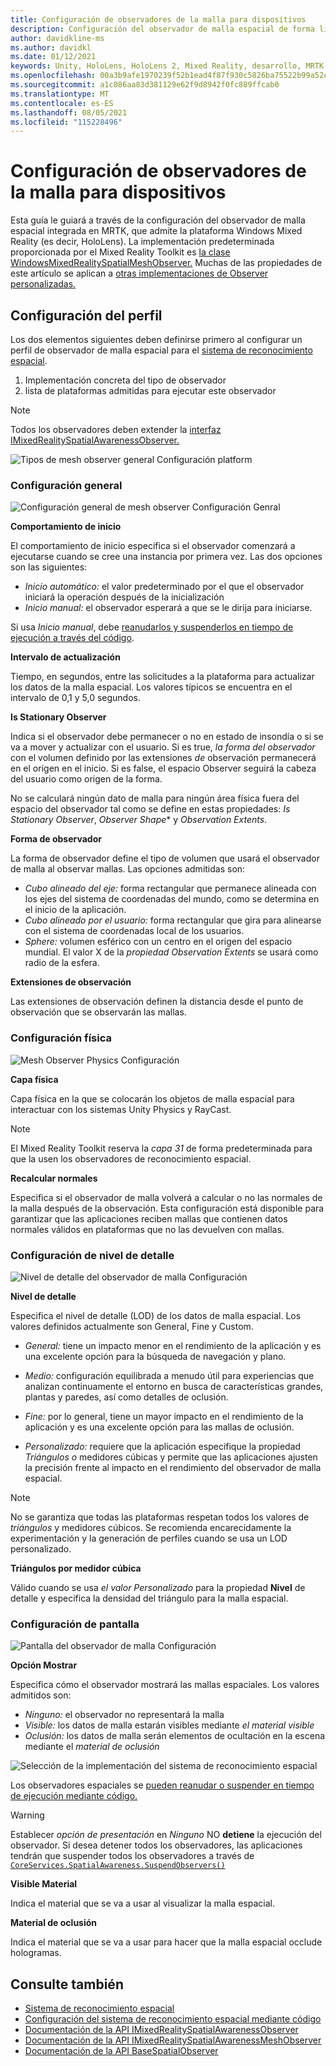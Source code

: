 ```yaml
---
title: Configuración de observadores de la malla para dispositivos
description: Configuración del observador de malla espacial de forma lista para usar en MRTK
author: davidkline-ms
ms.author: davidkl
ms.date: 01/12/2021
keywords: Unity, HoloLens, HoloLens 2, Mixed Reality, desarrollo, MRTK
ms.openlocfilehash: 00a3b9afe1970239f52b1ead4f87f930c5826ba75522b99a52cf368249c9fd83
ms.sourcegitcommit: a1c086aa83d381129e62f9d8942f0fc889ffcab0
ms.translationtype: MT
ms.contentlocale: es-ES
ms.lasthandoff: 08/05/2021
ms.locfileid: "115228496"
---
```

# <a name="configuring-mesh-observers-for-device"></a>Configuración de observadores de la malla para dispositivos

Esta guía le guiará a través de la configuración del observador de malla espacial integrada en MRTK, que admite la plataforma Windows Mixed Reality (es decir, HoloLens). La implementación predeterminada proporcionada por el Mixed Reality Toolkit es [la clase WindowsMixedRealitySpatialMeshObserver.](xref:Microsoft.MixedReality.Toolkit.WindowsMixedReality.SpatialAwareness.WindowsMixedRealitySpatialMeshObserver) Muchas de las propiedades de este artículo se aplican a [otras implementaciones de Observer personalizadas.](create-data-provider.md)

## <a name="profile-settings"></a>Configuración del perfil

Los dos elementos siguientes deben definirse primero al configurar un perfil de observador de malla espacial para el [sistema de reconocimiento espacial](spatial-awareness-getting-started.md).

1. Implementación concreta del tipo de observador
1. lista de plataformas admitidas para ejecutar este observador

> [!NOTE]
> Todos los observadores deben extender la [interfaz IMixedRealitySpatialAwarenessObserver.](xref:Microsoft.MixedReality.Toolkit.SpatialAwareness.IMixedRealitySpatialAwarenessObserver)

![Tipos de mesh observer general Configuración platform](../images/spatial-awareness/SpatialAwarenessMeshObserverProfile_TypesPlatforms.png)

### <a name="general-settings"></a>Configuración general

![Configuración general de mesh observer Configuración Genral](../images/spatial-awareness/MeshObserverGeneralSettings.png)

**Comportamiento de inicio**

El comportamiento de inicio especifica si el observador comenzará a ejecutarse cuando se cree una instancia por primera vez. Las dos opciones son las siguientes:

* *Inicio automático:* el valor predeterminado por el que el observador iniciará la operación después de la inicialización
* *Inicio manual:* el observador esperará a que se le dirija para iniciarse.

Si usa *Inicio manual*, debe [reanudarlos y suspenderlos en tiempo de ejecución a través del código](usage-guide.md#starting-and-stopping-mesh-observation).

**Intervalo de actualización**

Tiempo, en segundos, entre las solicitudes a la plataforma para actualizar los datos de la malla espacial. Los valores típicos se encuentra en el intervalo de 0,1 y 5,0 segundos.

**Is Stationary Observer**

Indica si el observador debe permanecer o no en estado de insondía o si se va a mover y actualizar con el usuario. Si es true, *la forma del observador* con el volumen definido por las extensiones *de* observación permanecerá en el origen en el inicio. Si es false, el espacio Observer seguirá la cabeza del usuario como origen de la forma.

No se calculará ningún dato de malla para ningún área física fuera del espacio del observador tal como se define en estas propiedades: *Is Stationary Observer*, *Observer Shape** y *Observation Extents*.

**Forma de observador**

La forma de observador define el tipo de volumen que usará el observador de malla al observar mallas. Las opciones admitidas son:

* *Cubo alineado del eje:* forma rectangular que permanece alineada con los ejes del sistema de coordenadas del mundo, como se determina en el inicio de la aplicación.
* *Cubo alineado por el usuario:* forma rectangular que gira para alinearse con el sistema de coordenadas local de los usuarios.
* *Sphere:* volumen esférico con un centro en el origen del espacio mundial. El valor X de la *propiedad Observation Extents* se usará como radio de la esfera.

**Extensiones de observación**

Las extensiones de observación definen la distancia desde el punto de observación que se observarán las mallas.

### <a name="physics-settings"></a>Configuración física

![Mesh Observer Physics Configuración](../images/spatial-awareness/MeshObserverPhysicsSettings.png)

**Capa física**

Capa física en la que se colocarán los objetos de malla espacial para interactuar con los sistemas Unity Physics y RayCast.

> [!NOTE]
> El Mixed Reality Toolkit reserva la *capa 31* de forma predeterminada para que la usen los observadores de reconocimiento espacial.

**Recalcular normales**

Especifica si el observador de malla volverá a calcular o no las normales de la malla después de la observación. Esta configuración está disponible para garantizar que las aplicaciones reciben mallas que contienen datos normales válidos en plataformas que no las devuelven con mallas.

### <a name="level-of-detail-settings"></a>Configuración de nivel de detalle

![Nivel de detalle del observador de malla Configuración](../images/spatial-awareness/MeshObserverLevelOfDetailSettings.png)

**Nivel de detalle**

Especifica el nivel de detalle (LOD) de los datos de malla espacial. Los valores definidos actualmente son General, Fine y Custom.

* *General:* tiene un impacto menor en el rendimiento de la aplicación y es una excelente opción para la búsqueda de navegación y plano.

* *Medio:* configuración equilibrada a menudo útil para experiencias que analizan continuamente el entorno en busca de características grandes, plantas y paredes, así como detalles de oclusión.

* *Fine:* por lo general, tiene un mayor impacto en el rendimiento de la aplicación y es una excelente opción para las mallas de oclusión.

* *Personalizado:* requiere que la aplicación especifique la propiedad *Triángulos o* medidores cúbicas y permite que las aplicaciones ajusten la precisión frente al impacto en el rendimiento del observador de malla espacial.

> [!NOTE]
> No se garantiza que todas las plataformas respetan todos los valores de *triángulos* y medidores cúbicos. Se recomienda encarecidamente la experimentación y la generación de perfiles cuando se usa un LOD personalizado.

**Triángulos por medidor cúbica**

Válido cuando se usa *el valor Personalizado* para la propiedad **Nivel** de detalle y especifica la densidad del triángulo para la malla espacial.

### <a name="display-settings"></a>Configuración de pantalla

![Pantalla del observador de malla Configuración](../images/spatial-awareness/MeshObserverDisplaySettings.png)

**Opción Mostrar**

Especifica cómo el observador mostrará las mallas espaciales. Los valores admitidos son:

* *Ninguno:* el observador no representará la malla
* *Visible:* los datos de malla estarán visibles mediante *el material visible*
* *Oclusión:* los datos de malla serán elementos de ocultación en la escena mediante el *material de oclusión*

![Selección de la implementación del sistema de reconocimiento espacial](../images/spatial-awareness/MRTK_SpatialAwareness_DisplayOptions.jpg)

Los observadores espaciales se [pueden reanudar o suspender en tiempo de ejecución mediante código.](usage-guide.md#starting-and-stopping-mesh-observation)

> [!WARNING]
> Establecer *opción de presentación* en *Ninguno* NO **detiene** la ejecución del observador. Si desea detener todos los observadores, las aplicaciones tendrán que suspender todos los observadores a través de [`CoreServices.SpatialAwareness.SuspendObservers()`](xref:Microsoft.MixedReality.Toolkit.SpatialAwareness.IMixedRealitySpatialAwarenessSystem.SuspendObservers)

**Visible Material**

Indica el material que se va a usar al visualizar la malla espacial.

**Material de oclusión**

Indica el material que se va a usar para hacer que la malla espacial occlude hologramas.

## <a name="see-also"></a>Consulte también

* [Sistema de reconocimiento espacial](spatial-awareness-getting-started.md)
* [Configuración del sistema de reconocimiento espacial mediante código](usage-guide.md)
* [Documentación de la API IMixedRealitySpatialAwarenessObserver](xref:Microsoft.MixedReality.Toolkit.SpatialAwareness.IMixedRealitySpatialAwarenessObserver)
* [Documentación de la API IMixedRealitySpatialAwarenessMeshObserver](xref:Microsoft.MixedReality.Toolkit.SpatialAwareness.IMixedRealitySpatialAwarenessMeshObserver)
* [Documentación de la API BaseSpatialObserver](xref:Microsoft.MixedReality.Toolkit.SpatialAwareness.BaseSpatialObserver)
